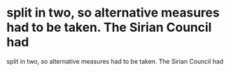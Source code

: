 # split in two, so alternative measures had to be taken. The Sirian Council had

split in two, so alternative measures had to be taken. The Sirian Council had